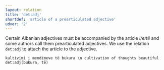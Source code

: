 ```yaml
---
layout: relation
title: 'det:adj'
shortdef: 'article of a prearticulated adjective'
udver: '2'
---
```


Certain Albanian adjectives must be accompanied by the article _i/e/të_ and some authors call them
prearticulated adjectives. We use the relation `det:adj` to attach the article to the adjective.

~~~ sdparse
kultivimi i mendimeve të bukura \n cultivation of thoughts beautiful
det:adj(bukura, të)
~~~

<!-- Interlanguage links updated Čt lis 12 09:43:23 CET 2020 -->
